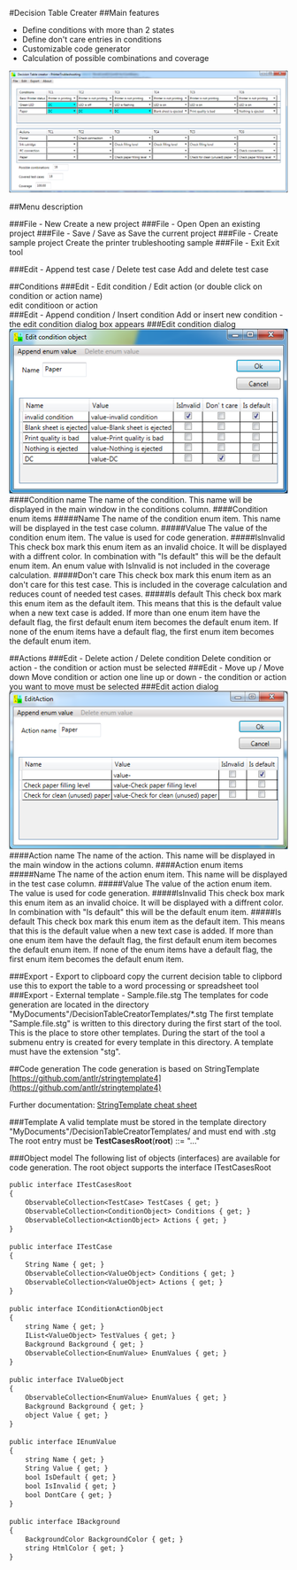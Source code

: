 #Decision Table Creater
##Main features


- Define conditions with more than 2 states
- Define don't care entries in conditions 
- Customizable code generator
- Calculation of possible combinations and coverage

![](./MainWindow.png)

##Menu description

###File - New
Create a new project
###File - Open
Open an existing project
###File - Save / Save as
Save the current project
###File - Create sample project
Create the printer trubleshooting sample
###File - Exit
Exit tool

###Edit - Append test case / Delete test case
Add and delete test case

##Conditions
###Edit - Edit condition / Edit action (or double click on condition or action name)  
edit conditioon or action  
###Edit - Append condition / Insert condition 
Add or insert new condition - the edit condition dialog box appears
###Edit condition dialog
![](./EditCondition.png)
####Condition name
The name of the condition. This name will be displayed in the main window in the conditions column.
####Condition enum items
#####Name
The name of the condition enum item. This name will be displayed in the test case column.
#####Value
The value of the condition enum item. The value is used for code generation.
#####IsInvalid
This check box mark this enum item as an invalid choice. It will be displayed with a diffrent color. In combination with "Is default" this will be the default enum item. An enum value with IsInvalid is not included in the coverage calculation.
#####Don't care
This check box mark this enum item as an don't care for this test case. This is included in the coverage calculation and reduces count of needed test cases.
#####Is default
This check box mark this enum item as the default item. This means that this is the default value when a new text case is added. If more than one enum item have the default flag, the first default enum item becomes the default enum item. If none of the enum items have a default flag, the first enum item becomes the default enum item.  

##Actions
###Edit - Delete action / Delete condition
Delete condition or action - the condition or action must be selected
###Edit - Move up / Move down
Move condition or action one line up or down - the condition or action you want to move must be selected
###Edit action dialog
![](./EditAction.png)
####Action name
The name of the action. This name will be displayed in the main window in the actions column.
####Action enum items
#####Name
The name of the action enum item. This name will be displayed in the test case column.
#####Value
The value of the action enum item. The value is used for code generation.
#####IsInvalid
This check box mark this enum item as an invalid choice. It will be displayed with a diffrent color. In combination with "Is default" this will be the default enum item.
#####Is default
This check box mark this enum item as the default item. This means that this is the default value when a new text case is added. If more than one enum item have the default flag, the first default enum item becomes the default enum item. If none of the enum items have a default flag, the first enum item becomes the default enum item.  


###Export - Export to clipboard
copy the current decision table to clipbord
use this to export the table to a word processing or spreadsheet tool 
###Export - External template - Sample.file.stg
The templates for code generation are located in the directory "MyDocuments"/DecisionTableCreatorTemplates/*.stg
The first template "Sample.file.stg" is written to this directory during the first start of the tool. This is the place to store other templates. During the start of the tool a submenu entry is created for every template in this directory. A template must have the extension "stg".

##Code generation
The code generation is based on StringTemplate [https://github.com/antlr/stringtemplate4](https://github.com/antlr/stringtemplate4)

Further documentation: 
[StringTemplate cheat sheet](https://github.com/antlr/stringtemplate4/blob/master/doc/cheatsheet.md "https://github.com/antlr/stringtemplate4/blob/master/doc/cheatsheet.md")

###Template
A valid template must be stored in the template directory "MyDocuments"/DecisionTableCreatorTemplates/ and must end with .stg
The root entry must be **TestCasesRoot**(**root**) ::= "..."


###Object model
The following list of objects (interfaces) are available for code generation.
The root object supports the interface ITestCasesRoot

    public interface ITestCasesRoot
    {
        ObservableCollection<TestCase> TestCases { get; }
        ObservableCollection<ConditionObject> Conditions { get; }
        ObservableCollection<ActionObject> Actions { get; }
    }

    public interface ITestCase
    {
        String Name { get; }
        ObservableCollection<ValueObject> Conditions { get; }
        ObservableCollection<ValueObject> Actions { get; }
    }

    public interface IConditionActionObject
    {
        string Name { get; }
        IList<ValueObject> TestValues { get; }
        Background Background { get; }
        ObservableCollection<EnumValue> EnumValues { get; }
    }

    public interface IValueObject
    {
        ObservableCollection<EnumValue> EnumValues { get; }
        Background Background { get; }
        object Value { get; }
    }

    public interface IEnumValue
    {
        string Name { get; }
        String Value { get; }
        bool IsDefault { get; }
        bool IsInvalid { get; }
        bool DontCare { get; }
    }

    public interface IBackground
    {
        BackgroundColor BackgroundColor { get; }
        string HtmlColor { get; }
    }
